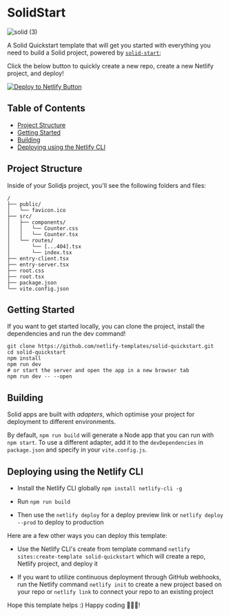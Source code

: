 # SolidStart

![solid (3)](https://user-images.githubusercontent.com/43764894/199539679-a1b9fbcb-3ec5-4fd7-b2d9-5cc25b248295.png)



A Solid Quickstart template that will get you started with everything you need to build a Solid project, powered by [`solid-start`](https://github.com/ryansolid/solid-start/tree/master/packages/solid-start);

Click the below button to quickly create a new repo, create a new Netlify project, and deploy!

[![Deploy to Netlify Button](https://www.netlify.com/img/deploy/button.svg)](https://app.netlify.com/start/deploy?repository=https://github.com/netlify-templates/solid-quickstart?utm_campaign=template-team&utm_source=dtn-button&utm_medium=dtn-button&utm_term=solid-qt-dtn-button&utm_content=solid-qt-dtn-button)

## Table of Contents
- [Project Structure](#project-structure)
- [Getting Started](#getting-started)
- [Building](#building)
- [Deploying using the Netlify CLI](#deploying-using-the-netlify-cli)

## Project Structure

Inside of your Solidjs project, you'll see the following folders and files:

```
/
├── public/
│   └── favicon.ico
├── src/
│   ├── components/
│   │   └── Counter.css
│   │   └── Counter.tsx
│   └── routes/
│       └── [...404].tsx
│       └── index.tsx
├── entry-client.tsx
├── entry-server.tsx
├── root.css
├── root.tsx
├── package.json
└── vite.config.json
```

## Getting Started

If you want to get started locally, you can clone the project, install the dependencies and run the dev command!

```
git clone https://github.com/netlify-templates/solid-quickstart.git
cd solid-quickstart
npm install
npm run dev
# or start the server and open the app in a new browser tab
npm run dev -- --open
```

## Building

Solid apps are built with _adapters_, which optimise your project for deployment to different environments.

By default, `npm run build` will generate a Node app that you can run with `npm start`. To use a different adapter, add it to the `devDependencies` in `package.json` and specify in your `vite.config.js`.

## Deploying using the Netlify CLI
- Install the Netlify CLI globally `npm install netlify-cli -g`
    
- Run `npm run build`

- Then use the `netlify deploy` for a deploy preview link or `netlify deploy --prod` to deploy to production

Here are a few other ways you can deploy this template:
    
- Use the Netlify CLI's create from template command `netlify sites:create-template solid-quickstart` which will create a repo, Netlify project, and deploy it
    
- If you want to utilize continuous deployment through GitHub webhooks, run the Netlify command `netlify init` to create a new project based on your repo or `netlify link` to connect your repo to an existing project

Hope this template helps :) Happy coding 👩🏻‍💻!
